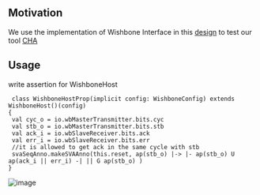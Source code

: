 ## Motivation
  We use the implementation of Wishbone Interface in this [design](https://github.com/merledu/caravan) to test our tool [CHA](https://github.com/iscas-tis/CHA.git) 

## Usage
  write assertion for WishboneHost 
   ```
    class WishboneHostProp(implicit config: WishboneConfig) extends WishboneHost()(config)
  {
    val cyc_o = io.wbMasterTransmitter.bits.cyc
    val stb_o = io.wbMasterTransmitter.bits.stb 
    val ack_i = io.wbSlaveReceiver.bits.ack
    val err_i = io.wbSlaveReceiver.bits.err
    //it is allowed to get ack in the same cycle with stb
    svaSeqAnno.makeSVAAnno(this.reset, ap(stb_o) |-> |- ap(stb_o) U ap(ack_i || err_i) -| || G ap(stb_o) )
  }
  ```

  ![image](https://user-images.githubusercontent.com/52351307/177136746-db4a8a9b-4ed1-4f3a-b0cf-c8386923c291.png)

  
